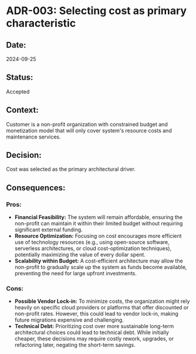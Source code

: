 # ADR-003: Selecting cost as primary characteristic

## Date:
2024-09-25

## Status:
Accepted

## Context:
Customer is a non-profit organization with constrained budget and monetization model that will only cover system's resource costs and maintenance services.

## Decision:
Cost was selected as the primary architectural driver.

## Consequences:
### Pros:
- **Financial Feasibility:** The system will remain affordable, ensuring the non-profit can maintain it within their limited budget without requiring significant external funding.
- **Resource Optimization:** Focusing on cost encourages more efficient use of technology resources (e.g., using open-source software, serverless architectures, or cloud cost-optimization techniques), potentially maximizing the value of every dollar spent.
- **Scalability within Budget:** A cost-efficient architecture may allow the non-profit to gradually scale up the system as funds become available, preventing the need for large upfront investments.

### Cons:
- **Possible Vendor Lock-in:** To minimize costs, the organization might rely heavily on specific cloud providers or platforms that offer discounted or non-profit rates. However, this could lead to vendor lock-in, making future migrations expensive and challenging.
- **Technical Debt:** Prioritizing cost over more sustainable long-term architectural choices could lead to technical debt. While initially cheaper, these decisions may require costly rework, upgrades, or refactoring later, negating the short-term savings.
